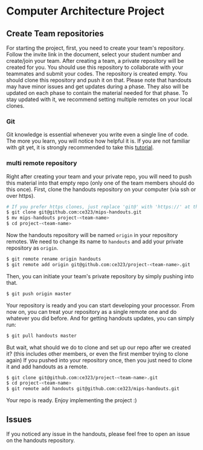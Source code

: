 
# Computer Architecture Project

## Create Team repositories

For starting the project, first, you need to create your team's repository. Follow the invite link in the document, select your student number and create/join your team. After creating a team, a private repository will be created for you. You should use this repository to collaborate with your teammates and submit your codes.
The repository is created empty. You should clone this repository and push it on that. Please note that handouts may have minor issues and get updates during a phase. They also will be updated on each phase to contain the material needed for that phase. To stay updated with it, we recommend setting multiple remotes on your local clones.

### Git
Git knowledge is essential whenever you write even a single line of code. The more you learn, you will notice how helpful it is. If you are not familiar with git yet, it is strongly recommended to take this [tutorial](https://learngitbranching.js.org/).

### multi remote repository
Right after creating your team and your private repo, you will need to push this material into that empty repo (only one of the team members should do this once). First, clone the handouts repository on your computer (via ssh or over https).
```bash
# If you prefer https clones, just replace 'git@' with 'https://' at the start of the links.
$ git clone git@github.com:ce323/mips-handouts.git
$ mv mips-handouts project-<team-name>
$ cd project-<team-name>
```
Now the handouts repository will be named `origin` in your repository remotes. We need to change its name to `handouts` and add your private repository as `origin`.
```bash
$ git remote rename origin handouts
$ git remote add origin git@github.com:ce323/project-<team-name>.git
```
Then, you can initiate your team's private repository by simply pushing into that.
```bash
$ git push origin master
```
Your repository is ready and you can start developing your processor. From now on, you can treat your repository as a single remote one and do whatever you did before. And for getting handouts updates, you can simply run:
```bash
$ git pull handouts master
```
But wait, what should we do to clone and set up our repo after we created it? (this includes other members, or even the first member trying to clone again)
If you pushed into your repository once, then you just need to clone it and add handouts as a remote.
```bash
$ git clone git@github.com:ce323/project-<team-name>.git
$ cd project-<team-name>
$ git remote add handouts git@github.com:ce323/mips-handouts.git
```
Your repo is ready. Enjoy implementing the project :)

## Issues
If you noticed any issue in the handouts, please feel free to open an issue on the handouts repository.
